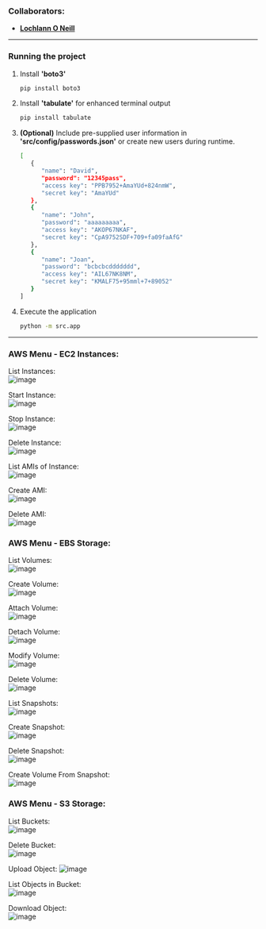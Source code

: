 <!--https://github.com/darsaveli/Readme-Markdown-Syntax-->

### Collaborators:
* **[Lochlann O Neill](https://github.com/lochlannoneill)**
  
-----
  
### Running the project

1. Install **'boto3'**
   ```bash
   pip install boto3

2. Install **'tabulate'** for enhanced terminal output
   ```bash
   pip install tabulate

3. **(Optional)** Include pre-supplied user information in **'src/config/passwords.json'** or create new users during runtime.
   ```bash
   [
      {
         "name": "David",
         "password": "12345pass",
         "access key": "PPB7952+AmaYUd+824nmW",
         "secret key": "AmaYUd"
      },
      {
         "name": "John",
         "password": "aaaaaaaaa",
         "access key": "AKOP67NKAF",
         "secret key": "CpA9752SDF+709+fa09faAfG"
      },
      {
         "name": "Joan",
         "password": "bcbcbcddddddd",
         "access key": "AIL67NK8NM",
         "secret key": "KMALF75+95mml+7+89052"
      }
   ]

4. Execute the application
   ```bash
   python -m src.app

-----

### AWS Menu - EC2 Instances:  

List Instances:  
![image](https://github.com/lochlannoneill/COMP9076-CloudAutomationAndOrchestration-AWS/blob/main/screenshots/ec2/instance_list.png)

Start Instance:  
![image](https://github.com/lochlannoneill/COMP9076-CloudAutomationAndOrchestration-AWS/blob/main/screenshots/ec2/instance_start.png)

Stop Instance:  
![image](https://github.com/lochlannoneill/COMP9076-CloudAutomationAndOrchestration-AWS/blob/main/screenshots/ec2/instance_stop.png)

Delete Instance:  
![image](https://github.com/lochlannoneill/COMP9076-CloudAutomationAndOrchestration-AWS/blob/main/screenshots/ec2/instance_delete.png)

List AMIs of Instance:  
![image](https://github.com/lochlannoneill/COMP9076-CloudAutomationAndOrchestration-AWS/blob/main/screenshots/ec2/ami_list.png)

Create AMI:  
![image](https://github.com/lochlannoneill/COMP9076-CloudAutomationAndOrchestration-AWS/blob/main/screenshots/ec2/ami_create.png)

Delete AMI:  
![image](https://github.com/lochlannoneill/COMP9076-CloudAutomationAndOrchestration-AWS/blob/main/screenshots/ec2/ami_delete.png)

### AWS Menu - EBS Storage:  

List Volumes:  
![image](https://github.com/lochlannoneill/COMP9076-CloudAutomationAndOrchestration-AWS/blob/main/screenshots/ebs/volume_list.png)

Create Volume:  
![image](https://github.com/lochlannoneill/COMP9076-CloudAutomationAndOrchestration-AWS/blob/main/screenshots/ebs/volume_create.png)

Attach Volume:  
![image](https://github.com/lochlannoneill/COMP9076-CloudAutomationAndOrchestration-AWS/blob/main/screenshots/ebs/volume_attach.png)

Detach Volume:  
![image](https://github.com/lochlannoneill/COMP9076-CloudAutomationAndOrchestration-AWS/blob/main/screenshots/ebs/volume_detach.png)

Modify Volume:  
![image](https://github.com/lochlannoneill/COMP9076-CloudAutomationAndOrchestration-AWS/blob/main/screenshots/ebs/volume_modify.png)

Delete Volume:  
![image](https://github.com/lochlannoneill/COMP9076-CloudAutomationAndOrchestration-AWS/blob/main/screenshots/ebs/volume_delete.png)

List Snapshots:  
![image](https://github.com/lochlannoneill/COMP9076-CloudAutomationAndOrchestration-AWS/blob/main/screenshots/ebs/snapshot_list.png)

Create Snapshot:  
![image](https://github.com/lochlannoneill/COMP9076-CloudAutomationAndOrchestration-AWS/blob/main/screenshots/ebs/snapshot_create.png)

Delete Snapshot:  
![image](https://github.com/lochlannoneill/COMP9076-CloudAutomationAndOrchestration-AWS/blob/main/screenshots/ebs/snapshot_delete.png)

Create Volume From Snapshot:  
![image](https://github.com/lochlannoneill/COMP9076-CloudAutomationAndOrchestration-AWS/blob/main/screenshots/ebs/snapshot_create_volume.png)

### AWS Menu - S3 Storage:  

List Buckets:  
![image](https://github.com/lochlannoneill/COMP9076-CloudAutomationAndOrchestration-AWS/blob/main/screenshots/s3/bucket_list.png)

Delete Bucket:  
![image](https://github.com/lochlannoneill/COMP9076-CloudAutomationAndOrchestration-AWS/blob/main/screenshots/s3/bucket_delete.png)

Upload Object:
![image](https://github.com/lochlannoneill/COMP9076-CloudAutomationAndOrchestration-AWS/blob/main/screenshots/s3/bucket_upload.png)

List Objects in Bucket:  
![image](https://github.com/lochlannoneill/COMP9076-CloudAutomationAndOrchestration-AWS/blob/main/screenshots/s3/object_list.png)

Download Object:  
![image](https://github.com/lochlannoneill/COMP9076-CloudAutomationAndOrchestration-AWS/blob/main/screenshots/s3/object_download.png)
